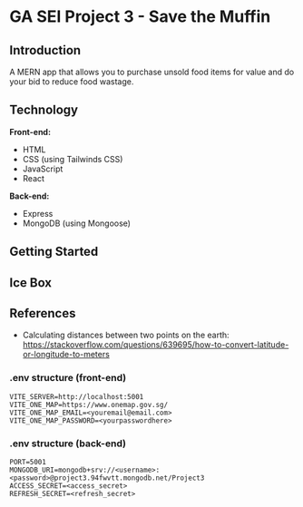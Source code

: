 # GA SEI Project 3 - Save the Muffin

## Introduction

A MERN app that allows you to purchase unsold food items for value and do your bid to reduce food wastage.

## Technology

**Front-end:**

- HTML
- CSS (using Tailwinds CSS)
- JavaScript
- React

**Back-end:**

- Express
- MongoDB (using Mongoose)

## Getting Started

## Ice Box

## References

- Calculating distances between two points on the earth: https://stackoverflow.com/questions/639695/how-to-convert-latitude-or-longitude-to-meters

### .env structure (front-end)

```
VITE_SERVER=http://localhost:5001
VITE_ONE_MAP=https://www.onemap.gov.sg/
VITE_ONE_MAP_EMAIL=<youremail@email.com>
VITE_ONE_MAP_PASSWORD=<yourpasswordhere>
```

### .env structure (back-end)

```
PORT=5001
MONGODB_URI=mongodb+srv://<username>:<password>@project3.94fwvtt.mongodb.net/Project3
ACCESS_SECRET=<access_secret>
REFRESH_SECRET=<refresh_secret>
```
